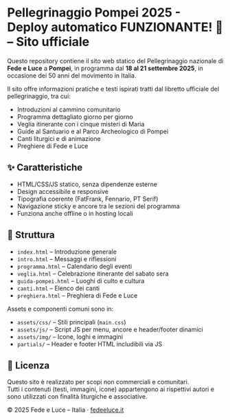 # Pellegrinaggio Pompei 2025 - Deploy automatico FUNZIONANTE! 🚀 – Sito ufficiale

Questo repository contiene il sito web statico del Pellegrinaggio nazionale di **Fede e Luce** a **Pompei**, in programma dal **18 al 21 settembre 2025**, in occasione dei 50 anni del movimento in Italia.

Il sito offre informazioni pratiche e testi ispirati tratti dal libretto ufficiale del pellegrinaggio, tra cui:

- Introduzioni al cammino comunitario
- Programma dettagliato giorno per giorno
- Veglia itinerante con i cinque misteri di Maria
- Guide al Santuario e al Parco Archeologico di Pompei
- Canti liturgici e di animazione
- Preghiere di Fede e Luce

## ✨ Caratteristiche

- HTML/CSS/JS statico, senza dipendenze esterne
- Design accessibile e responsive
- Tipografia coerente (FatFrank, Fennario, PT Serif)
- Navigazione sticky e ancore tra le sezioni del programma
- Funziona anche offline o in hosting locali

## 📂 Struttura

- `index.html` – Introduzione generale
- `intro.html` – Messaggi e riflessioni
- `programma.html` – Calendario degli eventi
- `veglia.html` – Celebrazione itinerante del sabato sera
- `guida-pompei.html` – Luoghi di culto e cultura
- `canti.html` – Elenco dei canti
- `preghiera.html` – Preghiera di Fede e Luce

Assets e componenti comuni sono in:

- `assets/css/` – Stili principali (`main.css`)
- `assets/js/` – Script JS per menu, ancore e header/footer dinamici
- `assets/img/` – Icone, loghi e immagini
- `partials/` – Header e footer HTML includibili via JS

## 📜 Licenza

Questo sito è realizzato per scopi non commerciali e comunitari.  
Tutti i contenuti (testi, immagini, icone) appartengono ai rispettivi autori e sono utilizzati con finalità liturgiche e associative.

© 2025 Fede e Luce – Italia · [fedeeluce.it](https://www.fedeeluce.it)

